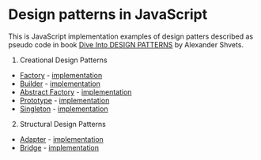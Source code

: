 # Design patterns in JavaScript

This is JavaScript implementation examples of design patters described as pseudo code in book [Dive Into DESIGN PATTERNS](https://refactoring.guru/design-patterns/book) by Alexander Shvets.

1. Creational Design Patterns
  * [Factory](https://refactoring.guru/design-patterns/factory-method) - [implementation](factory/index.js)
  * [Builder](https://refactoring.guru/design-patterns/builder) - [implementation](builder/index.js)
  * [Abstract Factory](https://refactoring.guru/design-patterns/abstract-factory) - [implementation](abstract-factory/index.js)
  * [Prototype](https://refactoring.guru/design-patterns/prototype) - [implementation](prototype/index.js)
  * [Singleton](https://refactoring.guru/design-patterns/singleton) - [implementation](singleton/index.js)
2. Structural Design Patterns
  * [Adapter](https://refactoring.guru/design-patterns/adapter) - [implementation](adapter/index.js)
  * [Bridge](https://refactoring.guru/design-patterns/bridge) - [implementation](bridge/index.js)
